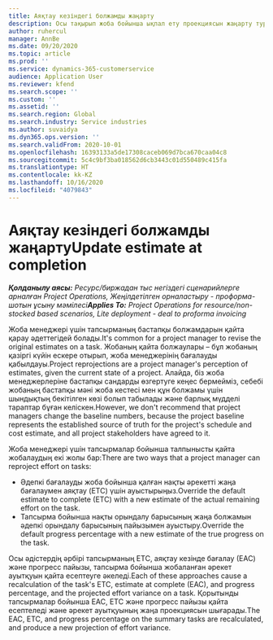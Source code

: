 ```yaml
---
title: Аяқтау кезіндегі болжамды жаңарту
description: Осы тақырып жоба бойынша ықпал ету проекциясын жаңарту туралы ақпаратты ұсынады.
author: ruhercul
manager: AnnBe
ms.date: 09/20/2020
ms.topic: article
ms.prod: ''
ms.service: dynamics-365-customerservice
audience: Application User
ms.reviewer: kfend
ms.search.scope: ''
ms.custom: ''
ms.assetid: ''
ms.search.region: Global
ms.search.industry: Service industries
ms.author: suvaidya
ms.dyn365.ops.version: ''
ms.search.validFrom: 2020-10-01
ms.openlocfilehash: 16393133a5de17308caceb069d7bca670caa04c8
ms.sourcegitcommit: 5c4c9bf3ba018562d6cb3443c01d550489c415fa
ms.translationtype: HT
ms.contentlocale: kk-KZ
ms.lasthandoff: 10/16/2020
ms.locfileid: "4079843"
---
```

# <a name="update-estimate-at-completion"></a><span data-ttu-id="6d8df-103">Аяқтау кезіндегі болжамды жаңарту</span><span class="sxs-lookup"><span data-stu-id="6d8df-103">Update estimate at completion</span></span>

<span data-ttu-id="6d8df-104">_**Қолданылу аясы:** Ресурс/биржадан тыс негіздегі сценарийлерге арналған Project Operations, Жеңілдетілген орналастыру - проформа-шотын ұсыну мәмілесі_</span><span class="sxs-lookup"><span data-stu-id="6d8df-104">_**Applies To:** Project Operations for resource/non-stocked based scenarios, Lite deployment - deal to proforma invoicing_</span></span>

<span data-ttu-id="6d8df-105">Жоба менеджері үшін тапсырманың бастапқы болжамдарын қайта қарау әдеттегідей болады.</span><span class="sxs-lookup"><span data-stu-id="6d8df-105">It's common for a project manager to revise the original estimates on a task.</span></span> <span data-ttu-id="6d8df-106">Жобаның қайта болжаулары – бұл жобаның қазіргі күйін ескере отырып, жоба менеджерінің бағалауды қабылдауы.</span><span class="sxs-lookup"><span data-stu-id="6d8df-106">Project reprojections are a project manager's perception of estimates, given the current state of a project.</span></span> <span data-ttu-id="6d8df-107">Алайда, біз жоба менеджерлеріне бастапқы сандарды өзгертуге кеңес бермейміз, себебі жобаның бастапқы мәні жоба кестесі мен құн болжамы үшін шындықтың бекітілген көзі болып табылады және барлық мүдделі тараптар бұған келіскен.</span><span class="sxs-lookup"><span data-stu-id="6d8df-107">However, we don't recommend that project managers change the baseline numbers, because the project baseline represents the established source of truth for the project's schedule and cost estimate, and all project stakeholders have agreed to it.</span></span>

<span data-ttu-id="6d8df-108">Жоба менеджері үшін тапсырмалар бойынша талпынысты қайта жобалаудың екі жолы бар:</span><span class="sxs-lookup"><span data-stu-id="6d8df-108">There are two ways that a project manager can reproject effort on tasks:</span></span>

- <span data-ttu-id="6d8df-109">Әдепкі бағалауды жоба бойынша қалған нақты әрекетті жаңа бағалаумен аяқтау (ETC) үшін ауыстырыңыз.</span><span class="sxs-lookup"><span data-stu-id="6d8df-109">Override the default estimate to complete (ETC) with a new estimate of the actual remaining effort on the task.</span></span> 
- <span data-ttu-id="6d8df-110">Тапсырма бойынша нақты орындалу барысының жаңа болжамын әдепкі орындалу барысының пайызымен ауыстыру.</span><span class="sxs-lookup"><span data-stu-id="6d8df-110">Override the default progress percentage with a new estimate of the true progress on the task.</span></span>

<span data-ttu-id="6d8df-111">Осы әдістердің әрбірі тапсырманың ETC, аяқтау кезінде бағалау (ЕАС) және прогресс пайызы, тапсырма бойынша жобаланған әрекет ауытқуын қайта есептеуге әкеледі.</span><span class="sxs-lookup"><span data-stu-id="6d8df-111">Each of these approaches cause a recalculation of the task's ETC, estimate at complete (EAC), and progress percentage, and the projected effort variance on a task.</span></span> <span data-ttu-id="6d8df-112">Қорытынды тапсырмалар бойынша ЕАС, ЕТС және прогресс пайызы қайта есептеледі және әрекет ауытқуының жаңа проекциясын шығарады.</span><span class="sxs-lookup"><span data-stu-id="6d8df-112">The EAC, ETC, and progress percentage on the summary tasks are recalculated, and produce a new projection of effort variance.</span></span>
